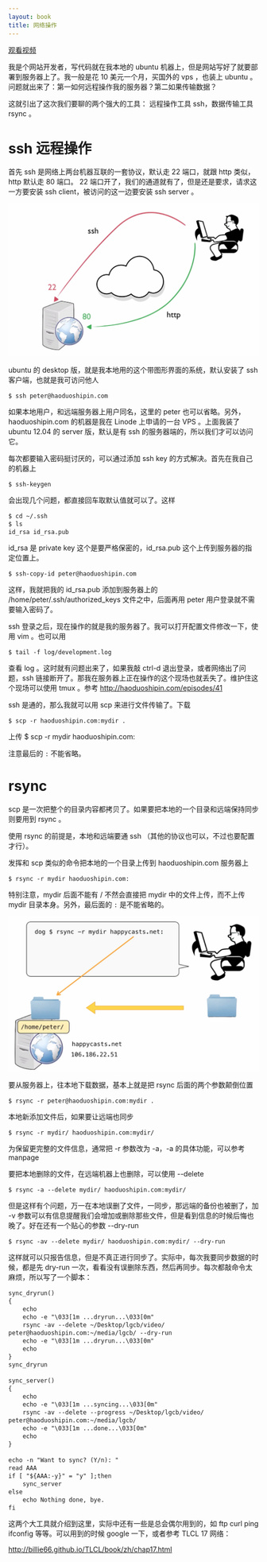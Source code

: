 ```yaml
---
layout: book
title: 网络操作
---
```



[观看视频](http://www.imooc.com/video/3555)

我是个网站开发者，写代码就在我本地的 ubuntu 机器上，但是网站写好了就要部署到服务器上了。我一般是花 10 美元一个月，买国外的 vps ，也装上 ubuntu 。问题就出来了：第一如何远程操作我的服务器？第二如果传输数据？

这就引出了这次我们要聊的两个强大的工具： 远程操作工具 ssh，数据传输工具 rsync 。

# ssh 远程操作

首先 ssh 是网络上两台机器互联的一套协议，默认走 22 端口，就跟 http 类似， http 默认走 80 端口。
22 端口开了，我们的通道就有了，但是还是要求，请求这一方要安装 ssh client，被访问的这一边要安装 ssh server 。

![](images/ssh_port.png)

ubuntu 的 desktop 版，就是我本地用的这个带图形界面的系统，默认安装了 ssh 客户端，也就是我可访问他人

    $ ssh peter@haoduoshipin.com

如果本地用户，和远端服务器上用户同名，这里的 peter 也可以省略。另外，haoduoshipin.com 的机器是我在 Linode 上申请的一台 VPS 。上面我装了 ubuntu 12.04 的 server 版，默认是有 ssh 的服务器端的，所以我们才可以访问它。

每次都要输入密码挺讨厌的，可以通过添加 ssh key 的方式解决。首先在我自己的机器上

    $ ssh-keygen

会出现几个问题，都直接回车取默认值就可以了。这样

    $ cd ~/.ssh
    $ ls
    id_rsa id_rsa.pub

id_rsa 是 private key 这个是要严格保密的，id_rsa.pub 这个上传到服务器的指定位置上。

    $ ssh-copy-id peter@haoduoshipin.com


 这样，我就把我的 id_rsa.pub 添加到服务器上的 /home/peter/.ssh/authorized_keys 文件之中，后面再用 peter 用户登录就不需要输入密码了。


ssh 登录之后，现在操作的就是我的服务器了。我可以打开配置文件修改一下，使用 vim 。也可以用

    $ tail -f log/development.log

查看 log 。这时就有问题出来了，如果我敲 ctrl-d 退出登录，或者网络出了问题，ssh 链接断开了。那我在服务器上正在操作的这个现场也就丢失了。维护住这个现场可以使用 tmux 。参考 <http://haoduoshipin.com/episodes/41>


ssh 是通的，那么我就可以用 scp 来进行文件传输了。下载

    $ scp -r haoduoshipin.com:mydir .

上传
    $ scp -r mydir haoduoshipin.com:

注意最后的 `:` 不能省略。

# rsync

scp 是一次把整个的目录内容都拷贝了。如果要把本地的一个目录和远端保持同步则要用到 rsync 。

使用 rsync 的前提是，本地和远端要通 ssh （其他的协议也可以，不过也要配置才行）。

发挥和 scp 类似的命令把本地的一个目录上传到 haoduoshipin.com 服务器上

    $ rsync -r mydir haoduoshipin.com:

特别注意，mydir 后面不能有 / 不然会直接把 mydir 中的文件上传，而不上传 mydir 目录本身。另外，最后面的 `:` 是不能省略的。

![](images/rsync.png)

要从服务器上，往本地下载数据，基本上就是把 rsync 后面的两个参数颠倒位置

    $ rsync -r peter@haoduoshipin.com:mydir .

本地新添加文件后，如果要让远端也同步

    $ rsync -r mydir/ haoduoshipin.com:mydir/

为保留更完整的文件信息，通常把 -r 参数改为 -a，-a 的具体功能，可以参考 manpage

要把本地删除的文件，在远端机器上也删除，可以使用 --delete

    $ rsync -a --delete mydir/ haoduoshipin.com:mydir/

但是这样有个问题，万一在本地误删了文件，一同步，那远端的备份也被删了，加 -v 参数可以有信息提醒我们会增加或删除那些文件，但是看到信息的时候后悔也晚了。好在还有一个贴心的参数 --dry-run

    $ rsync -av --delete mydir/ haoduoshipin.com:mydir/ --dry-run

这样就可以只报告信息，但是不真正进行同步了。实际中，每次我要同步数据的时候，都是先 dry-run 一次，看看没有误删除东西，然后再同步。每次都敲命令太麻烦，所以写了一个脚本：

    sync_dryrun()
    {
        echo
        echo -e "\033[1m ...dryrun...\033[0m"
        rsync -av --delete ~/Desktop/lgcb/video/ peter@haoduoshipin.com:~/media/lgcb/ --dry-run
        echo -e "\033[1m ...dryrun...\033[0m"
        echo
    }
    sync_dryrun

    sync_server()
    {
        echo
        echo -e "\033[1m ...syncing...\033[0m"
        rsync -av --delete --progress ~/Desktop/lgcb/video/ peter@haoduoshipin.com:~/media/lgcb/
        echo -e "\033[1m ...done...\033[0m"
        echo
    }

    echo -n "Want to sync? (Y/n): "
    read AAA
    if [ "${AAA:-y}" = "y" ];then
        sync_server
    else
        echo Nothing done, bye.
    fi



这两个大工具就介绍到这里，实际中还有一些是总会偶尔用到的，如 ftp curl ping ifconfig 等等。可以用到的时候 google 一下，或者参考 TLCL 17 网络：

<http://billie66.github.io/TLCL/book/zh/chap17.html>
